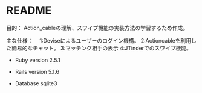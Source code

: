 # README

目的： Action_cableの理解、スワイプ機能の実装方法の学習するため作成。

主な仕様：　
1:Deviseによるユーザーのログイン機構。
2:Actioncableを利用した簡易的なチャット。
3:マッチング相手の表示
4:JTinderでのスワイプ機能。

* Ruby version
2.5.1

* Rails version
5.1.6

* Database 
sqlite3
